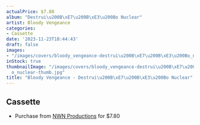 ```yaml
---
actualPrice: $7.80
album: "Destrui\u200B\xE7\u200B\xE3\u200Bo Nuclear"
artist: Bloody Vengeance
categories:
- Cassette
date: '2023-11-23T18:44:43'
draft: false
images:
- "/images/covers/bloody_vengeance-destrui\u200B\xE7\u200B\xE3\u200Bo_nuclear.jpg"
inStock: true
thumbnailImage: "/images/covers/bloody_vengeance-destrui\u200B\xE7\u200B\xE3\u200B\
  o_nuclear-thumb.jpg"
title: "Bloody Vengeance - Destrui\u200B\xE7\u200B\xE3\u200Bo Nuclear"
---
```


## Cassette
* Purchase from [NWN Productions](http://shop.nwnprod.com/index.php?route=product/product&path=73&product_id=43149&sort=pd.name&order=ASC) for $7.80
